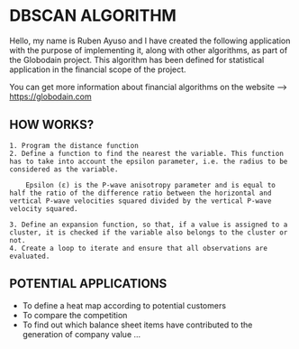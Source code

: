 # DBSCAN ALGORITHM
Hello, my name is Ruben Ayuso and I have created the following application with the purpose of implementing it, along with other algorithms, as part of the Globodain project. This algorithm has been defined for statistical application in the financial scope of the project.

You can get more information about financial algorithms on the website --> https://globodain.com

## HOW WORKS?

    1. Program the distance function
    2. Define a function to find the nearest the variable. This function has to take into account the epsilon parameter, i.e. the radius to be considered as the variable.

        Epsilon (ε) is the P-wave anisotropy parameter and is equal to half the ratio of the difference ratio between the horizontal and vertical P-wave velocities squared divided by the vertical P-wave velocity squared.

    3. Define an expansion function, so that, if a value is assigned to a cluster, it is checked if the variable also belongs to the cluster or not.
    4. Create a loop to iterate and ensure that all observations are evaluated.

## POTENTIAL APPLICATIONS

- To define a heat map according to potential customers
- To compare the competition
- To find out which balance sheet items have contributed to the generation of company value
...